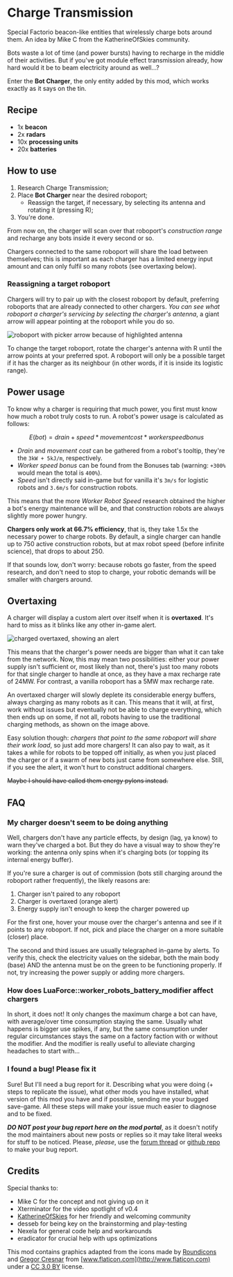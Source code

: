 # Charge Transmission

Special Factorio beacon-like entities that wirelessly charge bots around them. An idea by Mike C from the KatherineOfSkies community.

Bots waste a lot of time (and power bursts) having to recharge in the middle of their activities. But if you've got module effect transmission already, how hard would it be to beam electricity around as well...?

Enter the **Bot Charger**, the only entity added by this mod, which works exactly as it says on the tin.

## Recipe

- 1x **beacon**
- 2x **radars**
- 10x **processing units**
- 20x **batteries**

## How to use

1. Research Charge Transmission;
1. Place **Bot Charger** near the desired roboport;
   - Reassign the target, if necessary, by selecting its antenna and rotating it (pressing R);
1. You're done.

From now on, the charger will scan over that roboport's *construction range* and recharge any bots inside it every second or so.

Chargers connected to the same roboport will share the load between themselves; this is important as each charger has a limited energy input amount and can only fulfil so many robots (see overtaxing below).

### Reassigning a target roboport

Chargers will try to pair up with the closest roboport by default, preferring roboports that are already connected to other chargers. *You can see what roboport a charger's servicing by selecting the charger's antenna*, a giant arrow will appear pointing at the roboport while you do so.

![roboport with picker arrow because of highlighted antenna](https://media.giphy.com/media/l0IymrhGnuE4MhTd6/giphy.gif)

To change the target roboport, rotate the charger's antenna with R until the arrow points at your preferred spot. A roboport will only be a possible target if it has the charger as its neighbour (in other words, if it is inside its logistic range).

## Power usage

To know why a charger is requiring that much power, you first must know how much a robot truly costs to run. A robot's power usage is calculated as follows:

```math
E(bot) = drain + speed * movement cost * worker speed bonus
```

- *Drain* and *movement cost* can be gathered from a robot's tooltip, they're the `3kW + 5kJ/m`, respectively.
- *Worker speed bonus* can be found from the Bonuses tab (warning: `+300%` would mean the total is `400%`).
- *Speed* isn't directly said in-game but for vanilla it's `3m/s` for logistic robots and `3.6m/s` for construction robots.

This means that the more *Worker Robot Speed* research obtained the higher a bot's energy maintenance will be, and that construction robots are always slightly more power hungry.

**Chargers only work at 66.7% efficiency**, that is, they take 1.5x the necessary power to charge robots. By default, a single charger can handle up to 750 active construction robots, but at max robot speed (before infinite science), that drops to about 250.

If that sounds low, don't worry: because robots go faster, from the speed research, and don't need to stop to charge, your robotic demands will be smaller with chargers around.

## Overtaxing

A charger will display a custom alert over itself when it is **overtaxed**. It's hard to miss as it blinks like any other in-game alert.

![charged overtaxed, showing an alert](https://media.giphy.com/media/3o7aCWPMdzNUu8vTsk/giphy.gif)

This means that the charger's power needs are bigger than what it can take from the network. Now, this may mean two possibilities: either your power supply isn't sufficient or, most likely than not, there's just too many robots for that single charger to handle at once, as they have a max recharge rate of 24MW. For contrast, a vanilla roboport has a 5MW max recharge rate.

An overtaxed charger will slowly deplete its considerable energy buffers, always charging as many robots as it can. This means that it will, at first, work without issues but eventually not be able to charge everything, which then ends up on some, if not all, robots having to use the traditional charging methods, as shown on the image above.

Easy solution though: *chargers that point to the same roboport will share their work load*, so just add more chargers! It can also pay to wait, as it takes a while for robots to be topped off initially, as when you just placed the charger or if a swarm of new bots just came from somewhere else. Still, if you see the alert, it won't hurt to construct additional chargers.

~~Maybe I should have called them energy pylons instead.~~

## FAQ

### My charger doesn't seem to be doing anything

Well, chargers don't have any particle effects, by design (lag, ya know) to warn they've charged a bot. But they do have a visual way to show they're working: the antenna only spins when it's charging bots (or topping its internal energy buffer).

If you're sure a charger is out of commission (bots still charging around the roboport rather frequently), the likely reasons are:

1. Charger isn't paired to any roboport
1. Charger is overtaxed (orange alert)
1. Energy supply isn't enough to keep the charger powered up

For the first one, hover your mouse over the charger's antenna and see if it points to any roboport. If not, pick and place the charger on a more suitable (closer) place.

The second and third issues are usually telegraphed in-game by alerts. To verify this, check the electricity values on the sidebar, both the main body (base) AND the antenna must be on the green to be functioning properly. If not, try increasing the power supply or adding more chargers.

### How does LuaForce::worker\_robots\_battery\_modifier affect chargers

In short, it does not! It only changes the maximum charge a bot can have, with average/over time consumption staying the same. Usually what happens is bigger use spikes, if any, but the same consumption under regular circumstances stays the same on a factory faction with or without the modifier. And the modifier is really useful to alleviate charging headaches to start with...

### I found a bug! Please fix it

Sure! But I'll need a bug report for it. Describing what you were doing (+ steps to replicate the issue), what other mods you have installed, what version of this mod you have and if possible, sending me your bugged save-game. All these steps will make your issue much easier to diagnose and to be fixed.

***DO NOT post your bug report here on the mod portal***, as it doesn't notify the mod maintainers about new posts or replies so it may take literal weeks for stuff to be noticed. Please, *please*, use the [forum thread](https://forums.factorio.com/viewtopic.php?f=97&t=49853) or [github repo](https://github.com/dustine/ChargeTransmission/issues) to make your bug report.

## Credits

Special thanks to:

- Mike C for the concept and not giving up on it
- Xterminator for the video spotlight of v0.4
- [KatherineOfSkies](https://www.youtube.com/channel/UCTIV3KbAvaGEyNjoMoNaGtQ/) for her friendly and welcoming community
- desseb for being key on the brainstorming and play-testing
- Nexela for general code help and workarounds
- eradicator for crucial help with ups optimizations

This mod contains graphics adapted from the icons made by [Roundicons](http://www.flaticon.com/authors/roundicons) and [Gregor Cresnar](http://www.flaticon.com/authors/gregor-cresnar) from [www.flaticon.com](http://www.flaticon.com) under a [CC 3.0 BY](http://creativecommons.org/licenses/by/3.0/) license.